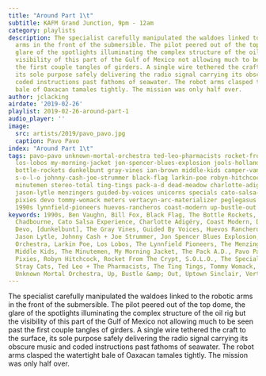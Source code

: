 ```yaml
---
title: "Around Part 1\t"
subtitle: KAFM Grand Junction, 9pm - 12am
category: playlists
description: The specialist carefully manipulated the waldoes linked to the robotic
  arms in the front of the submersible. The pilot peered out of the top dome, the
  glare of the spotlights illuminating the complex structure of the oil rig but the
  visibility of this part of the Gulf of Mexico not allowing much to be seen past
  the first couple tangles of girders. A single wire tethered the craft to the surface,
  its sole purpose safely delivering the radio signal carrying its obscure music and
  coded instructions past fathoms of seawater. The robot arms clasped the watertight
  bale of Oaxacan tamales tightly. The mission was only half over.
author: jclacking
airdate: '2019-02-26'
playlist: 2019-02-26-around-part-1
audio_player: ''
image:
  src: artists/2019/pavo_pavo.jpg
  caption: Pavo Pavo
index: "Around Part 1\t"
tags: pavo-pavo unknown-mortal-orchestra ted-leo-pharmacists rocket-from-crypt bill-fox
  los-lobos my-morning-jacket jon-spencer-blues-explosion jools-holland-orchestra
  bottle-rockets dunkelbunt gray-vines ian-brown middle-kids camper-van-chadbourne
  s-o-l-o johnny-cash-joe-strummer black-flag larkin-poe robyn-hitchcock uptown-sinclair
  minutemen stereo-total ting-tings pack-a-d dead-meadow charlotte-adigery ben-vaughn
  jason-lytle menzingers guided-by-voices unicorns specials cato-salsa-experience
  pixies devo tommy-womack meters vertacyn-arc-materializer peglegasus stray-cats
  1990s lynnfield-pioneers huevos-rancheros coast-modern up-bustle-out
keywords: 1990s, Ben Vaughn, Bill Fox, Black Flag, The Bottle Rockets, Camper van
  Chadbourne, Cato Salsa Experience, Charlotte Adigéry, Coast Modern, Dead Meadow,
  Devo, [dunkelbunt], The Gray Vines, Guided By Voices, Huevos Rancheros, Ian Brown,
  Jason Lytle, Johnny Cash + Joe Strummer, Jon Spencer Blues Explosion, Jools Holland
  Orchestra, Larkin Poe, Los Lobos, The Lynnfield Pioneers, The Menzingers, The Meters,
  Middle Kids, The Minutemen, My Morning Jacket, The Pack A.D., Pavo Pavo, Peglegasus,
  Pixies, Robyn Hitchcock, Rocket From The Crypt, S.O.L.O., The Specials, Stereo Total,
  Stray Cats, Ted Leo + The Pharmacists, The Ting Tings, Tommy Womack, The Unicorns,
  Unknown Mortal Orchestra, Up, Bustle &amp; Out, Uptown Sinclair, Vertacyn Arc Materializer
---
```

The specialist carefully manipulated the waldoes linked to the robotic arms in the front of the submersible. The pilot peered out of the top dome, the glare of the spotlights illuminating the complex structure of the oil rig but the visibility of this part of the Gulf of Mexico not allowing much to be seen past the first couple tangles of girders. A single wire tethered the craft to the surface, its sole purpose safely delivering the radio signal carrying its obscure music and coded instructions past fathoms of seawater. The robot arms clasped the watertight bale of Oaxacan tamales tightly. The mission was only half over.
